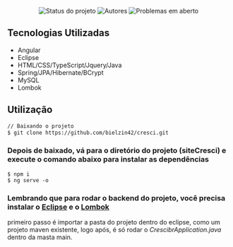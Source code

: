 <p align="center">
    <img alt="Status do projeto" src="https://img.shields.io/badge/Status-em%20constru%C3%A7%C3%A3o-ff4b8d"/>
    <img alt="Autores" src="https://img.shields.io/badge/Autores-Equipe%20Cresci-ff4b8d"/>
    <img alt="Problemas em aberto" src="https://img.shields.io/github/issues/bielzin42/cresci?color=ff4b8d&logo=ff4b8d&logoColor=ff4b8d" />   
</p>

## Tecnologias Utilizadas
* Angular
* Eclipse
* HTML/CSS/TypeScript/Jquery/Java
* Spring/JPA/Hibernate/BCrypt
* MySQL
* Lombok

## Utilização

```bash
// Baixando o projeto
$ git clone https://github.com/bielzin42/cresci.git

```
### Depois de baixado, vá para o diretório do projeto (siteCresci) e execute o comando abaixo para instalar as dependências
````
$ npm i
$ ng serve -o
````
### Lembrando que para rodar o backend do projeto, você precisa instalar o [Eclipse](https://www.eclipse.org/downloads/) e o [Lombok](https://projectlombok.org/download)

primeiro passo é importar a pasta do projeto dentro do eclipse, como um projeto maven existente,
logo após, é só rodar o *CrescibrApplication.java* dentro da masta main.
